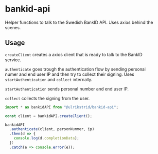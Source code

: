 # bankid-api

Helper functions to talk to the Swedish BankID API. Uses axios behind the scenes.

## Usage

`createClient` creates a axios client that is ready to talk to the BankID service.

`authenticate` goes trough the authentication flow by sending personal numer and end user IP and then try to collect their signing. Uses `startAuthentication` and `collect` internally.

`startAuthentication` sends personal number and end user IP.

`collect` collects the signing from the user.

```js
import * as bankidAPI from "@ulrikstrid/bankid-api";

const client = bankidAPI.createClient();

bankidAPI
  .authenticate(client, personNummer, ip)
  .then(d => {
    console.log(d.completionData);
  })
  .catch(e => console.error(e));
```
